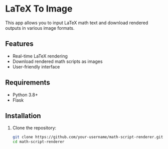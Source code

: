 # LaTeX To Image

This app allows you to input LaTeX math text and download rendered outputs in various image formats.

## Features

- Real-time LaTeX rendering
- Download rendered math scripts as images
- User-friendly interface

## Requirements

- Python 3.8+
- Flask

## Installation

1. Clone the repository:
   ```bash
   git clone https://github.com/your-username/math-script-renderer.git
   cd math-script-renderer
